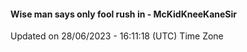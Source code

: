 #### Wise man says only fool rush in - McKidKneeKaneSir
Updated on 28/06/2023 - 16:11:18 (UTC) Time Zone
